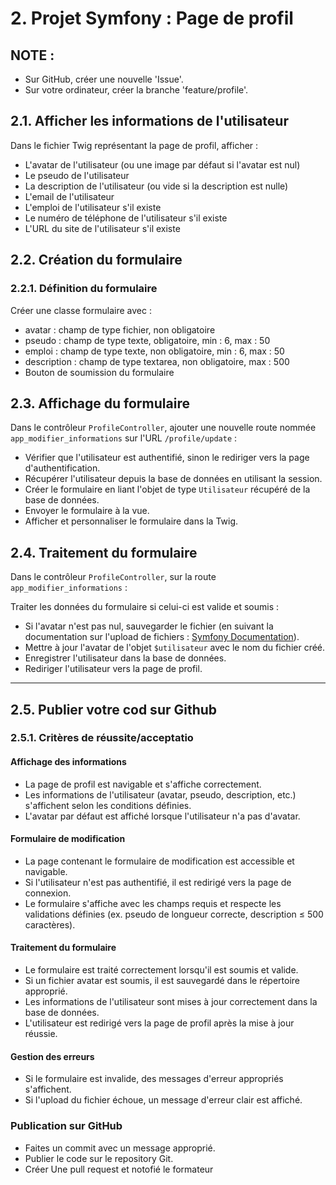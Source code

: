 # 2. Projet Symfony : Page de profil

## NOTE :

- Sur GitHub, créer une nouvelle 'Issue'.
- Sur votre ordinateur, créer la branche 'feature/profile'.

## 2.1. Afficher les informations de l'utilisateur

Dans le fichier Twig représentant la page de profil, afficher :

- L'avatar de l'utilisateur (ou une image par défaut si l'avatar est nul)
- Le pseudo de l'utilisateur
- La description de l'utilisateur (ou vide si la description est nulle)
- L'email de l'utilisateur
- L'emploi de l'utilisateur s'il existe
- Le numéro de téléphone de l'utilisateur s'il existe
- L'URL du site de l'utilisateur s'il existe

## 2.2. Création du formulaire

### 2.2.1. Définition du formulaire

Créer une classe formulaire avec :

- avatar : champ de type fichier, non obligatoire
- pseudo : champ de type texte, obligatoire, min : 6, max : 50
- emploi : champ de type texte, non obligatoire, min : 6, max : 50
- description : champ de type textarea, non obligatoire, max : 500
- Bouton de soumission du formulaire

## 2.3. Affichage du formulaire

Dans le contrôleur `ProfileController`, ajouter une nouvelle route nommée `app_modifier_informations` sur l'URL `/profile/update` :

- Vérifier que l'utilisateur est authentifié, sinon le rediriger vers la page d'authentification.
- Récupérer l'utilisateur depuis la base de données en utilisant la session.
- Créer le formulaire en liant l'objet de type `Utilisateur` récupéré de la base de données.
- Envoyer le formulaire à la vue.
- Afficher et personnaliser le formulaire dans la Twig.

## 2.4. Traitement du formulaire

Dans le contrôleur `ProfileController`, sur la route `app_modifier_informations` :

Traiter les données du formulaire si celui-ci est valide et soumis :

- Si l'avatar n'est pas nul, sauvegarder le fichier (en suivant la documentation sur l'upload de fichiers : [Symfony Documentation](https://symfony.com/doc/current/controller/upload_file.html)).
- Mettre à jour l'avatar de l'objet `$utilisateur` avec le nom du fichier créé.
- Enregistrer l'utilisateur dans la base de données.
- Rediriger l'utilisateur vers la page de profil.

---

## 2.5. Publier votre cod sur Github

### 2.5.1. Critères de réussite/acceptatio

#### Affichage des informations

- La page de profil est navigable et s'affiche correctement.
- Les informations de l'utilisateur (avatar, pseudo, description, etc.) s'affichent selon les conditions définies.
- L'avatar par défaut est affiché lorsque l'utilisateur n'a pas d'avatar.

#### Formulaire de modification

- La page contenant le formulaire de modification est accessible et navigable.
- Si l'utilisateur n'est pas authentifié, il est redirigé vers la page de connexion.
- Le formulaire s'affiche avec les champs requis et respecte les validations définies (ex. pseudo de longueur correcte, description ≤ 500 caractères).

#### Traitement du formulaire

- Le formulaire est traité correctement lorsqu'il est soumis et valide.
- Si un fichier avatar est soumis, il est sauvegardé dans le répertoire approprié.
- Les informations de l'utilisateur sont mises à jour correctement dans la base de données.
- L'utilisateur est redirigé vers la page de profil après la mise à jour réussie.

#### Gestion des erreurs

- Si le formulaire est invalide, des messages d'erreur appropriés s'affichent.
- Si l'upload du fichier échoue, un message d'erreur clair est affiché.

### Publication sur GitHub

- Faites un commit avec un message approprié.
- Publier le code sur le repository Git.
- Créer Une pull request et notofié le formateur
